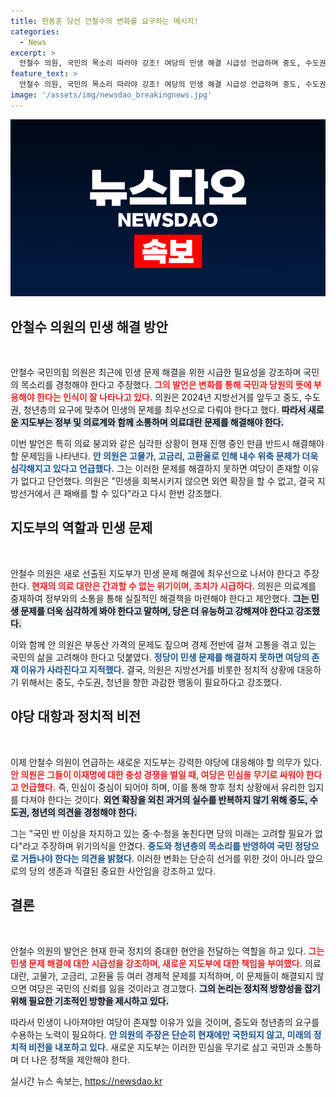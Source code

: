 ```yaml
---
title: 한동훈 당선 안철수의 변화를 요구하는 메시지!
categories:
  - News
excerpt: >
  안철수 의원, 국민의 목소리 따라야 강조! 여당의 민생 해결 시급성 언급하며 중도, 수도권, 청년을 겨냥한 개혁 필요성을 피력. 2년도 남지 않은 지방선거 대비에 촉구! 클릭해 자세한 내용을 확인하세요!
feature_text: >
  안철수 의원, 국민의 목소리 따라야 강조! 여당의 민생 해결 시급성 언급하며 중도, 수도권, 청년을 겨냥한 개혁 필요성을 피력. 2년도 남지 않은 지방선거 대비에 촉구! 클릭해 자세한 내용을 확인하세요!
image: '/assets/img/newsdao_breakingnews.jpg'
---
```


<p><img src="/assets/img/newsdao_breakingnews.jpg" alt="implanttips 속보" /></p>

<h2 data-ke-size="size26">안철수 의원의 민생 해결 방안</h2>

<p data-ke-size="size16">&nbsp;</p>

<p>안철수 국민의힘 의원은 최근에 민생 문제 해결을 위한 시급한 필요성을 강조하며 국민의 목소리를 경청해야 한다고 주장했다. <b><span style="color: #ee2323;">그의 발언은 변화를 통해 국민과 당원의 뜻에 부응해야 한다는 인식이 잘 나타나고 있다.</span></b> 의원은 2024년 지방선거를 앞두고 중도, 수도권, 청년층의 요구에 맞추어 민생의 문제를 최우선으로 다뤄야 한다고 했다. <b><span style="background-color: #21538527;">따라서 새로운 지도부는 정부 및 의료계와 함께 소통하며 의료대란 문제를 해결해야 한다.</span></b></p>

<p>이번 발언은 특히 의료 붕괴와 같은 심각한 상황이 현재 진행 중인 만큼 반드시 해결해야 할 문제임을 나타낸다. <b><span style="color: #1a5490;">안 의원은 고물가, 고금리, 고환율로 인해 내수 위축 문제가 더욱 심각해지고 있다고 언급했다.</span></b> 그는 이러한 문제를 해결하지 못하면 여당이 존재할 이유가 없다고 단언했다. 의원은 "민생을 회복시키지 않으면 외연 확장을 할 수 없고, 결국 지방선거에서 큰 패배를 할 수 있다"라고 다시 한번 강조했다.</p>

<h2 data-ke-size="size26">지도부의 역할과 민생 문제</h2>

<p data-ke-size="size16">&nbsp;</p>

<p>안철수 의원은 새로 선출된 지도부가 민생 문제 해결에 최우선으로 나서야 한다고 주장한다. <b><span style="color: #ee2323;">현재의 의료 대란은 간과할 수 없는 위기이며, 조치가 시급하다.</span></b> 의원은 의료계를 중재하여 정부와의 소통을 통해 실질적인 해결책을 마련해야 한다고 제안했다. <b><span style="background-color: #21538527;">그는 민생 문제를 더욱 심각하게 봐야 한다고 말하며, 당은 더 유능하고 강해져야 한다고 강조했다.</span></b> </p>

<p>이와 함께 안 의원은 부동산 가격의 문제도 짚으며 경제 전반에 걸쳐 고통을 겪고 있는 국민의 삶을 고려해야 한다고 덧붙였다. <b><span style="color: #1a5490;">정당이 민생 문제를 해결하지 못하면 여당의 존재 이유가 사라진다고 지적했다.</span></b> 결국, 의원은 지방선거를 비롯한 정치적 상황에 대응하기 위해서는 중도, 수도권, 청년을 향한 과감한 행동이 필요하다고 강조했다.</p>

<h2 data-ke-size="size26">야당 대항과 정치적 비전</h2>

<p data-ke-size="size16">&nbsp;</p>

<p>이제 안철수 의원이 언급하는 새로운 지도부는 강력한 야당에 대응해야 할 의무가 있다. <b><span style="color: #ee2323;">안 의원은 그들이 이재명에 대한 충성 경쟁을 벌일 때, 여당은 민심을 무기로 싸워야 한다고 언급했다.</span></b> 즉, 민심이 중심이 되어야 하며, 이를 통해 향후 정치 상황에서 유리한 입지를 다져야 한다는 것이다. <b><span style="background-color: #21538527;">외연 확장을 외친 과거의 실수를 반복하지 않기 위해 중도, 수도권, 청년의 의견을 경청해야 한다.</span></b></p>

<p>그는 "국민 반 이상을 차지하고 있는 중·수·청을 놓친다면 당의 미래는 고려할 필요가 없다"라고 주장하며 위기의식을 안겼다. <b><span style="color: #1a5490;">중도와 청년층의 목소리를 반영하여 국민 정당으로 거듭나야 한다는 의견을 밝혔다.</span></b> 이러한 변화는 단순히 선거를 위한 것이 아니라 앞으로의 당의 생존과 직결된 중요한 사안임을 강조하고 있다.</p>

<h2 data-ke-size="size26">결론</h2>

<p data-ke-size="size16">&nbsp;</p>

<p>안철수 의원의 발언은 현재 한국 정치의 중대한 현안을 전달하는 역할을 하고 있다. <b><span style="color: #ee2323;">그는 민생 문제 해결에 대한 시급성을 강조하며, 새로운 지도부에 대한 책임을 부여했다.</span></b> 의료 대란, 고물가, 고금리, 고환율 등 여러 경제적 문제를 지적하며, 이 문제들이 해결되지 않으면 여당은 국민의 신뢰를 잃을 것이라고 경고했다. <b><span style="background-color: #21538527;">그의 논리는 정치적 방향성을 잡기 위해 필요한 기초적인 방향을 제시하고 있다.</span></b></p>

<p>따라서 민생이 나아져야만 여당이 존재할 이유가 있을 것이며, 중도와 청년층의 요구를 수용하는 노력이 필요하다. <b><span style="color: #1a5490;">안 의원의 주장은 단순히 현재에만 국한되지 않고, 미래의 정치적 비전을 내포하고 있다.</span></b> 새로운 지도부는 이러한 민심을 무기로 삼고 국민과 소통하며 더 나은 정책을 제안해야 한다.</p>
실시간 뉴스 속보는, <a href="https://newsdao.kr" rel="dofollow">https://newsdao.kr</a>


